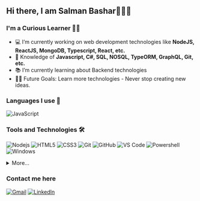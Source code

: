 ## Hi there, I am Salman Bashar🙋🏻‍♂️


### I'm a Curious Learner 👨‍💻
- 💻 I’m currently working on web development technologies like **NodeJS, ReactJS, MongoDB, Typescript, React, etc.**
- :test_tube: Knowledge of **Javascript, C#, SQL, NOSQL, TypeORM, GraphQL, Git, etc.**
- 📚 I’m currently learning about Backend technologies
- 💪🏼 Future Goals: Learn more technologies - Never stop creating new ideas.


### Languages I use 📑

![JavaScript](https://img.shields.io/badge/-JavaScript-%23F7DF1C?style=flat-square&logo=javascript&logoColor=000000&labelColor=%23F7DF1C&color=%23FFCE5A)


### Tools and Technologies 🛠 

![Nodejs](https://img.shields.io/badge/-Nodejs-339933?style=flat-square&logo=Node.js&logoColor=ffffff)
![HTML5](https://img.shields.io/badge/-HTML5-%23E44D27?style=flat-square&logo=html5&logoColor=ffffff)
![CSS3](https://img.shields.io/badge/-CSS3-%231572B6?style=flat-square&logo=css3)
![Git](https://img.shields.io/badge/-Git-%23F05032?style=flat-square&logo=git&logoColor=%23ffffff)
![GitHub](https://img.shields.io/badge/-GitHub-181717?style=flat-square&logo=github)
![VS Code](http://img.shields.io/badge/-VS%20Code-007ACC?style=flat-square&logo=visual-studio-code&logoColor=ffffff)
![Powershell](http://img.shields.io/badge/-Powershell-5391FE?style=flat-square&logo=powershell&logoColor=ffffff)
![Windows](http://img.shields.io/badge/-Windows-0078D6?style=flat-square&logo=windows&logoColor=ffffff)


<details>
  <summary>More...</summary>
  <img src="https://github-readme-stats.vercel.app/api?username=Salman-Bashar&show_icons=true&count_private=true&theme=dark" />
</details>


### Contact me here

[![Gmail](https://img.shields.io/badge/-GMAIL-D14836?style=for-the-badge&logo=gmail&logoColor=white)](mailto:salmanbadhon@gmail.com)
[![LinkedIn](https://img.shields.io/badge/-LINKEDIN-0077B5?style=for-the-badge&logo=linkedin&logoColor=white)](https://www.linkedin.com/in/salman-bashar/)
